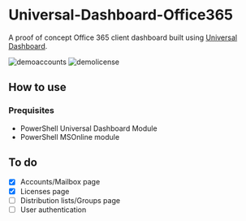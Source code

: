# Universal-Dashboard-Office365
A proof of concept Office 365 client dashboard built using [Universal Dashboard](https://github.com/ironmansoftware/universal-dashboard).

![demoaccounts](https://i.imgur.com/u4doWnk.png)
![demolicense](https://i.imgur.com/BRnW4OP.png)

## How to use

### Prequisites
- PowerShell Universal Dashboard Module
- PowerShell MSOnline module

## To do
- [x] Accounts/Mailbox page
- [x] Licenses page
- [ ] Distribution lists/Groups page
- [ ] User authentication
